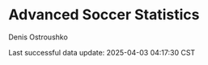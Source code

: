 # Advanced Soccer Statistics
Denis Ostroushko

<!-- gfm -->

Last successful data update: 2025-04-03 04:17:30 CST
